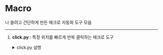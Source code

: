 # Macro

나 쓸려고 간단하게 만든 매크로 자동화 도구 모음

---

1. **click.py** : 특정 위치를 빠르게 반복 클릭하는 매크로 도구

   <details>
   <summary>click.py 설명</summary>

   ### 기능 설명
   - 초당 최대 50번 클릭
   - 랜덤 오프셋과 딜레이로 탐지 방지
   - GUI를 통해 클릭 위치 선택 및 재설정 가능
   - 마우스를 화면 모서리로 이동하면 자동 종료

   ### 사용 방법
   1. **라이브러리 설치**:
      ```bash
      pip install pyautogui tkinter
      ```

   2. **매크로 실행**:
      ```bash
      python click.py
      ```
      - 실행 후 클릭 위치를 선택 후 "시작" 버튼 클릭
      - 중단하려면 마우스를 화면 모서리로 이동

   ### 구성 요소
   - `pyautogui`: 클릭 실행 및 위치 감지.
   - `tkinter`: GUI 제공 (시작/재설정 버튼 및 팝업).
   
   </details>
